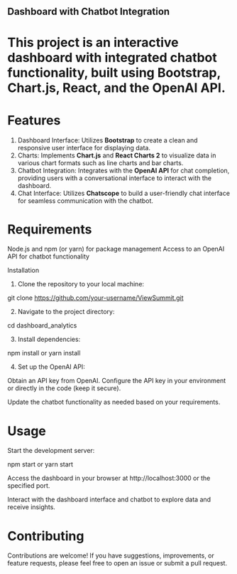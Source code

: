
## Dashboard with Chatbot Integration

# This project is an interactive dashboard with integrated chatbot functionality, built using Bootstrap, Chart.js, React, and the OpenAI API.

# Features
1. Dashboard Interface: Utilizes **Bootstrap** to create a clean and responsive user interface for displaying data.
2. Charts: Implements **Chart.js** and **React Charts 2** to visualize data in various chart formats such as line charts and bar charts.
3. Chatbot Integration: Integrates with the **OpenAI API** for chat completion, providing users with a conversational interface to interact with the dashboard.
4. Chat Interface: Utilizes **Chatscope** to build a user-friendly chat interface for seamless communication with the chatbot.

# Requirements
Node.js and npm (or yarn) for package management
Access to an OpenAI API for chatbot functionality

Installation
1. Clone the repository to your local machine:

git clone https://github.com/your-username/ViewSummit.git

2. Navigate to the project directory:

cd dashboard_analytics

3. Install dependencies:

npm install
or
yarn install

4. Set up the OpenAI API:

Obtain an API key from OpenAI.
Configure the API key in your environment or directly in the code (keep it secure).

Update the chatbot functionality as needed based on your requirements.

# Usage

Start the development server:

npm start
or
yarn start

Access the dashboard in your browser at http://localhost:3000 or the specified port.

Interact with the dashboard interface and chatbot to explore data and receive insights.

# Contributing
Contributions are welcome! If you have suggestions, improvements, or feature requests, please feel free to open an issue or submit a pull request.

